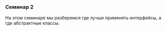 ### Семинар 2

На этом семинаре мы разберемся где лучше применять интерфейсы, а где абстрактные классы.